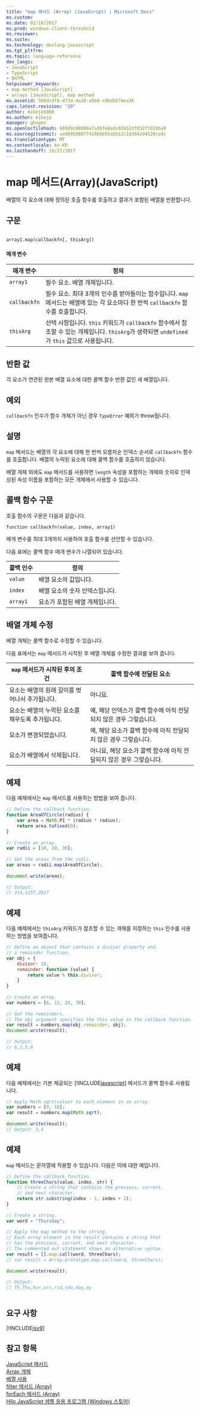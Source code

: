 ```yaml
---
title: "map 메서드 (Array) (JavaScript) | Microsoft Docs"
ms.custom: 
ms.date: 01/18/2017
ms.prod: windows-client-threshold
ms.reviewer: 
ms.suite: 
ms.technology: devlang-javascript
ms.tgt_pltfrm: 
ms.topic: language-reference
dev_langs:
- JavaScript
- TypeScript
- DHTML
helpviewer_keywords:
- map method [JavaScript]
- arrays [JavaScript], map method
ms.assetid: 500dc4f8-d73d-4a28-a5b8-c9bd5674ea36
caps.latest.revision: "20"
author: mikejo5000
ms.author: mikejo
manager: ghogen
ms.openlocfilehash: 609d9c88000a7a30fe8edc03b52df032f7d19ba9
ms.sourcegitcommit: aadb9588877418b8b55a5612c1d3842d4520ca4c
ms.translationtype: MT
ms.contentlocale: ko-KR
ms.lasthandoff: 10/27/2017
---
```

# <a name="map-method-array-javascript"></a>map 메서드(Array)(JavaScript)
배열의 각 요소에 대해 정의된 호출 함수를 호출하고 결과가 포함된 배열을 반환합니다.  
  
## <a name="syntax"></a>구문  
  
```  
  
array1.map(callbackfn[, thisArg])  
```  
  
#### <a name="parameters"></a>매개 변수  
  
|매개 변수|정의|  
|---------------|----------------|  
|`array1`|필수 요소. 배열 개체입니다.|  
|`callbackfn`|필수 요소. 최대 3개의 인수를 받아들이는 함수입니다. `map` 메서드는 배열에 있는 각 요소마다 한 번씩 `callbackfn` 함수를 호출합니다.|  
|`thisArg`|선택 사항입니다. `this` 키워드가 `callbackfn` 함수에서 참조할 수 있는 개체입니다. `thisArg`가 생략되면 `undefined`가 `this` 값으로 사용됩니다.|  
  
## <a name="return-value"></a>반환 값  
 각 요소가 연관된 원본 배열 요소에 대한 콜백 함수 반환 값인 새 배열입니다.  
  
## <a name="exceptions"></a>예외  
 `callbackfn` 인수가 함수 개체가 아닌 경우 `TypeError` 예외가 throw됩니다.  
  
## <a name="remarks"></a>설명  
 `map` 메서드는 배열의 각 요소에 대해 한 번씩 오름차순 인덱스 순서로 `callbackfn` 함수를 호출합니다. 배열의 누락된 요소에 대해 콜백 함수를 호출하지 않습니다.  
  
 배열 개체 외에도 `map` 메서드를 사용하면 `length` 속성을 포함하는 개체와 숫자로 인덱싱된 속성 이름을 포함하는 모든 개체에서 사용할 수 있습니다.  
  
## <a name="callback-function-syntax"></a>콜백 함수 구문  
 호출 함수의 구문은 다음과 같습니다.  
  
 `function callbackfn(value, index, array1)`  
  
 매개 변수를 최대 3개까지 사용하여 호출 함수를 선언할 수 있습니다.  
  
 다음 표에는 콜백 함수 매개 변수가 나열되어 있습니다.  
  
|콜백 인수|정의|  
|-----------------------|----------------|  
|`value`|배열 요소의 값입니다.|  
|`index`|배열 요소의 숫자 인덱스입니다.|  
|`array1`|요소가 포함된 배열 개체입니다.|  
  
## <a name="modifying-the-array-object"></a>배열 개체 수정  
 배열 개체는 콜백 함수로 수정할 수 있습니다.  
  
 다음 표에서는 `map` 메서드가 시작된 후 배열 개체를 수정한 결과를 보여 줍니다.  
  
|`map` 메서드가 시작된 후의 조건|콜백 함수에 전달된 요소|  
|---------------------------------------------|------------------------------------------|  
|요소는 배열의 원래 길이를 벗어나서 추가됩니다.|아니요.|  
|요소는 배열의 누락된 요소를 채우도록 추가됩니다.|예, 해당 인덱스가 콜백 함수에 아직 전달되지 않은 경우 그렇습니다.|  
|요소가 변경되었습니다.|예, 해당 요소가 콜백 함수에 아직 전달되지 않은 경우 그렇습니다.|  
|요소가 배열에서 삭제됩니다.|아니요, 해당 요소가 콜백 함수에 아직 전달되지 않은 경우 그렇습니다.|  
  
## <a name="example"></a>예제  
 다음 예제에서는 `map` 메서드를 사용하는 방법을 보여 줍니다.  
  
```JavaScript  
// Define the callback function.  
function AreaOfCircle(radius) {  
    var area = Math.PI * (radius * radius);  
    return area.toFixed(0);  
}  
  
// Create an array.  
var radii = [10, 20, 30];  
  
// Get the areas from the radii.  
var areas = radii.map(AreaOfCircle);  
  
document.write(areas);  
  
// Output:  
// 314,1257,2827  
```  
  
## <a name="example"></a>예제  
 다음 예제에서는 `thisArg` 키워드가 참조할 수 있는 개체를 지정하는 `this` 인수를 사용하는 방법을 보여줍니다.  
  
```JavaScript  
// Define an object that contains a divisor property and  
// a remainder function.  
var obj = {  
    divisor: 10,  
    remainder: function (value) {  
        return value % this.divisor;  
    }  
}  
  
// Create an array.  
var numbers = [6, 12, 25, 30];  
  
// Get the remainders.  
// The obj argument specifies the this value in the callback function.  
var result = numbers.map(obj.remainder, obj);  
document.write(result);  
  
// Output:  
// 6,2,5,0  
```  
  
## <a name="example"></a>예제  
 다음 예제에서는 기본 제공되는 [!INCLUDE[javascript](../../javascript/includes/javascript-md.md)] 메서드가 콜백 함수로 사용됩니다.  
  
```JavaScript  
// Apply Math.sqrt(value) to each element in an array.  
var numbers = [9, 16];  
var result = numbers.map(Math.sqrt);  
  
document.write(result);  
// Output: 3,4  
```  
  
## <a name="example"></a>예제  
 `map` 메서드는 문자열에 적용할 수 있습니다. 다음은 이에 대한 예입니다.  
  
```JavaScript  
// Define the callback function.  
function threeChars(value, index, str) {  
    // Create a string that contains the previous, current,  
    // and next character.  
    return str.substring(index - 1, index + 2);  
}  
  
// Create a string.  
var word = "Thursday";  
  
// Apply the map method to the string.  
// Each array element in the result contains a string that  
// has the previous, current, and next character.  
// The commented out statement shows an alternative syntax.  
var result = [].map.call(word, threeChars);  
// var result = Array.prototype.map.call(word, threeChars);  
  
document.write(result);  
  
// Output:  
// Th,Thu,hur,urs,rsd,sda,day,ay  
  
```  
  
## <a name="requirements"></a>요구 사항  
 [!INCLUDE[jsv9](../../javascript/includes/jsv9-md.md)]  
  
## <a name="see-also"></a>참고 항목  
 [JavaScript 메서드](../../javascript/reference/javascript-methods.md)   
 [Array 개체](../../javascript/reference/array-object-javascript.md)   
 [배열 사용](../../javascript/advanced/using-arrays-javascript.md)   
 [filter 메서드 (Array)](../../javascript/reference/filter-method-array-javascript.md)   
 [forEach 메서드 (Array)](../../javascript/reference/foreach-method-array-javascript.md)   
 [Hilo JavaScript 샘플 응용 프로그램 (Windows 스토어)](http://hilojs.codeplex.com/SourceControl/latest)
